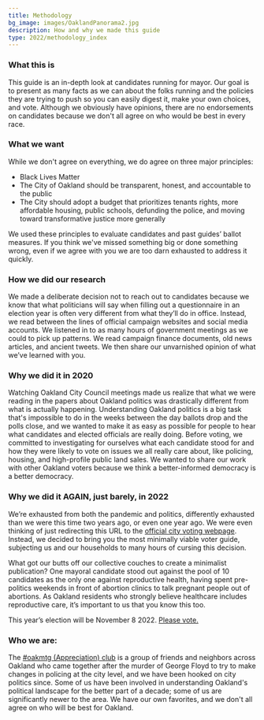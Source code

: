```yaml
---
title: Methodology
bg_image: images/OaklandPanorama2.jpg
description: How and why we made this guide
type: 2022/methodology_index
---
```

### What this is

This guide is an in-depth look at candidates running for mayor. Our goal is to present as many facts as we can about the folks running and the policies they are trying to push so you can easily digest it, make your own choices, and vote.  Although we obviously have opinions, there are no endorsements on candidates because we don't all agree on who would be best in every race. 

### What we want

While we don't agree on everything, we do agree on three major principles:

* Black Lives Matter
* The City of Oakland should be transparent, honest, and accountable to the public
* The City should adopt a budget that prioritizes tenants rights, more affordable housing, public schools, defunding the police, and moving toward transformative justice more generally

We used these principles to evaluate candidates and past guides’ ballot measures. If you think we've missed something big or done something wrong, even if we agree with you we are too darn exhausted to address it quickly.

### How we did our research

We made a deliberate decision not to reach out to candidates because we know that what politicians will say when filling out a questionnaire in an election year is often very different from what they’ll do in office. Instead, we read between the lines of official campaign websites and social media accounts. We listened in to as many hours of government meetings as we could to pick up patterns. We read campaign finance documents, old news articles, and ancient tweets. We then share our unvarnished opinion of what we’ve learned with you. 

### Why we did it in 2020

Watching Oakland City Council meetings made us realize that what we were reading in the papers about Oakland politics was drastically different from what is actually happening. Understanding Oakland politics is a big task that's impossible to do in the weeks between the day ballots drop and the polls close, and we wanted to make it as easy as possible for people to hear what candidates and elected officials are really doing. Before voting, we committed to investigating for ourselves what each candidate stood for and how they were likely to vote on issues we all really care about, like policing, housing, and high-profile public land sales. We wanted to share our work with other Oakland voters because we think a better-informed democracy is a better democracy. 

### Why we did it AGAIN, just barely, in 2022

We’re exhausted from both the pandemic and politics, differently exhausted than we were this time two years ago, or even one year ago.  We were even thinking of just redirecting this URL to the [official city voting webpage](https://www.oaklandca.gov/topics/elections).  Instead, we decided to bring you the most minimally viable voter guide, subjecting us and our households to many hours of cursing this decision.

What got our butts off our collective couches to create a minimalist publication?  One mayoral candidate stood out against the pool of 10 candidates as the only one against reproductive health, having spent pre-politics weekends in front of abortion clinics to talk pregnant people out of abortions.  As Oakland residents who strongly believe healthcare includes reproductive care, it’s important to us that you know this too.

This year’s election will be November 8 2022.  [Please vote.](https://www.acvote.org/voting/ways-of-voting)

### Who we are:

The [\#oakmtg (Appreciation) club](https://www.oakmtg.club/about/) is a group of friends and neighbors across Oakland who came together after the murder of George Floyd to try to make changes in policing at the city level, and we have been hooked on city politics since. Some of us have been involved in understanding Oakland's political landscape for the better part of a decade; some of us are significantly newer to the area. We have our own favorites, and we don't all agree on who will be best for Oakland.
